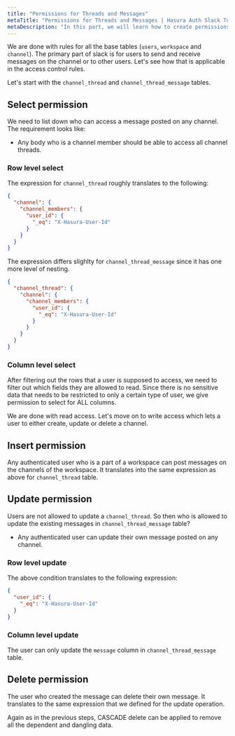 ```yaml
---
title: "Permissions for Threads and Messages"
metaTitle: "Permissions for Threads and Messages | Hasura Auth Slack Tutorial"
metaDescription: "In this part, we will learn how to create permissions for threads and messages of the app"
---
```


We are done with rules for all the base tables (`users`, `workspace` and `channel`). The primary part of slack is for users to send and receive messages on the channel or to other users. Let's see how that is applicable in the access control rules.

Let's start with the `channel_thread` and `channel_thread_message` tables.

## Select permission

We need to list down who can access a message posted on any channel. The requirement looks like:

- Any body who is a channel member should be able to access all channel threads.

### Row level select

The expression for `channel_thread` roughly translates to the following:

```json
{
  "channel": {
    "channel_members": {
      "user_id": {
        "_eq": "X-Hasura-User-Id"
      }
    }
  }
}
```
The expression differs slighlty for `channel_thread_message` since it has one more level of nesting.

```json
{
  "channel_thread": {
    "channel": {
      "channel_members": {
        "user_id": {
          "_eq": "X-Hasura-User-Id"
        }
      }
    }
  }
}
```

### Column level select

After filtering out the rows that a user is supposed to access, we need to filter out which fields they are allowed to read. Since there is no sensitive data that needs to be restricted to only a certain type of user, we give permission to select for ALL columns.

We are done with read access. Let's move on to write access which lets a user to either create, update or delete a channel.

## Insert permission

Any authenticated user who is a part of a workspace can post messages on the channels of the workspace. It translates into the same expression as above for `channel_thread` table.

## Update permission

Users are not allowed to update a `channel_thread`.
So then who is allowed to update the existing messages in `channel_thread_message` table?

- Any authenticated user can update their own message posted on any channel.

### Row level update

The above condition translates to the following expression:

```json
{
  "user_id": {
    "_eq": "X-Hasura-User-Id"
  }
}
```

### Column level update

The user can only update the `message` column in `channel_thread_message` table.

## Delete permission

The user who created the message can delete their own message. It translates to the same expression that we defined for the update operation.

Again as in the previous steps, CASCADE delete can be applied to remove all the dependent and dangling data.

